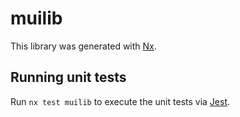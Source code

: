 # muilib

This library was generated with [Nx](https://nx.dev).

## Running unit tests

Run `nx test muilib` to execute the unit tests via [Jest](https://jestjs.io).
